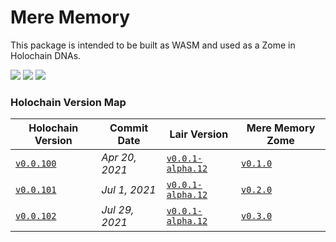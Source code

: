 
# Mere Memory
This package is intended to be built as WASM and used as a Zome in Holochain DNAs.


[![](https://img.shields.io/github/issues-raw/mjbrisebois/hc-zome-mere-memory?style=flat-square)](https://github.com/mjbrisebois/hc-zome-mere-memory/issues)
[![](https://img.shields.io/github/issues-closed-raw/mjbrisebois/hc-zome-mere-memory?style=flat-square)](https://github.com/mjbrisebois/hc-zome-mere-memory/issues?q=is%3Aissue+is%3Aclosed)
[![](https://img.shields.io/github/issues-pr-raw/mjbrisebois/hc-zome-mere-memory?style=flat-square)](https://github.com/mjbrisebois/hc-zome-mere-memory/pulls)


### Holochain Version Map

| Holochain Version                                                                                  | Commit Date    | Lair Version                                                                                         | Mere Memory Zome                                                           |
|----------------------------------------------------------------------------------------------------|----------------|------------------------------------------------------------------------------------------------------|----------------------------------------------------------------------------|
| [`v0.0.100`](https://github.com/holochain/holochain/tree/3bd9181ea35c32993d1550591fd19720b31065f6) | *Apr 20, 2021* | [`v0.0.1-alpha.12`](https://github.com/holochain/lair/tree/2998dd3ad21928115b3a531cbc319e61bc896b78) | [`v0.1.0`](https://github.com/mjbrisebois/hc-zome-mere-memory/tree/v0.1.0) |
| [`v0.0.101`](https://github.com/holochain/holochain/tree/ea726cc05aa6064c3b8b4f85fddf3e89429f018e) | *Jul 1, 2021*  | [`v0.0.1-alpha.12`](https://github.com/holochain/lair/tree/2998dd3ad21928115b3a531cbc319e61bc896b78) | [`v0.2.0`](https://github.com/mjbrisebois/hc-zome-mere-memory/tree/v0.2.0) |
| [`v0.0.102`](https://github.com/holochain/holochain/tree/6535292238dc1fbd2b60433a2054f7787e4f060e) | *Jul 29, 2021* | [`v0.0.1-alpha.12`](https://github.com/holochain/lair/tree/2998dd3ad21928115b3a531cbc319e61bc896b78) | [`v0.3.0`](https://github.com/mjbrisebois/hc-zome-mere-memory/tree/v0.3.0) |

